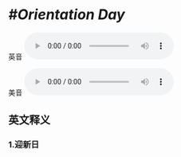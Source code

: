 # ***\#Orientation Day*** 
英音
<audio src="./media/Orientation Day1_AAC.aac" controls="controls"></audio>

美音
<audio src="./media/Orientation Day2_AAC.aac" controls="controls"></audio>



  

英文释义
---
### 1.**迎新日**  


